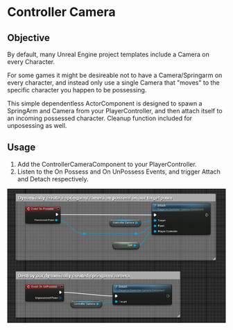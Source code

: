 # Controller Camera

## Objective

By default, many Unreal Engine project templates include a Camera on every Character.

For some games it might be desireable not to have a Camera/Springarm on every character, and instead only use a single Camera that "moves" to the specific character you happen to be possessing.

This simple dependentless ActorComponent is designed to spawn a SpringArm and Camera from your PlayerController, and then attach itself to an incoming possessed character. Cleanup function included for unposessing as well.

## Usage

1. Add the ControllerCameraComponent to your PlayerController.
2. Listen to the On Possess and On UnPossess Events, and trigger Attach and Detach respectively.

![Blueprint Usage](usage.png)